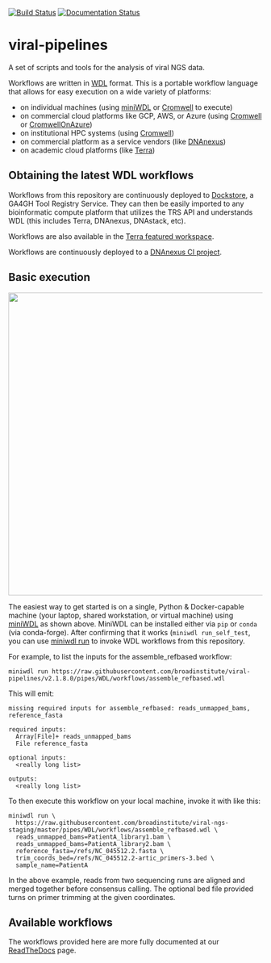 [![Build Status](https://github.com/broadinstitute/viral-pipelines/actions/workflows/build.yml/badge.svg?branch=master)](https://github.com/broadinstitute/viral-pipelines/actions/workflows/build.yml)
[![Documentation Status](https://readthedocs.org/projects/viral-pipelines/badge/?version=latest)](http://viral-pipelines.readthedocs.io/en/latest/?badge=latest)

# viral-pipelines

A set of scripts and tools for the analysis of viral NGS data.

Workflows are written in [WDL](https://github.com/openwdl/wdl) format. This is a portable workflow language that allows for easy execution on a wide variety of platforms:
 - on individual machines (using [miniWDL](https://github.com/chanzuckerberg/miniwdl) or [Cromwell](https://github.com/broadinstitute/cromwell) to execute)
 - on commercial cloud platforms like GCP, AWS, or Azure (using [Cromwell](https://github.com/broadinstitute/cromwell) or [CromwellOnAzure](https://github.com/microsoft/CromwellOnAzure))
 - on institutional HPC systems (using [Cromwell](https://github.com/broadinstitute/cromwell))
 - on commercial platform as a service vendors (like [DNAnexus](https://dnanexus.com/))
 - on academic cloud platforms (like [Terra](https://app.terra.bio/))

## Obtaining the latest WDL workflows

Workflows from this repository are continuously deployed to [Dockstore](https://dockstore.org/organizations/BroadInstitute/collections/pgs), a GA4GH Tool Registry Service. They can then be easily imported to any bioinformatic compute platform that utilizes the TRS API and understands WDL (this includes Terra, DNAnexus, DNAstack, etc).

Workflows are also available in the [Terra featured workspace](https://app.terra.bio/#workspaces/pathogen-genomic-surveillance/COVID-19).

Workflows are continuously deployed to a [DNAnexus CI project](https://platform.dnanexus.com/projects/F8PQ6380xf5bK0Qk0YPjB17P).


## Basic execution

<img src="https://raw.githubusercontent.com/openwdl/learn-wdl/master/images/miniwdl-dev.png" width=600>

The easiest way to get started is on a single, Python & Docker-capable machine (your laptop, shared workstation, or virtual machine) using [miniWDL](https://github.com/chanzuckerberg/miniwdl) as shown above. MiniWDL can be installed either via `pip` or `conda` (via conda-forge). After confirming that it works (`miniwdl run_self_test`, you can use [miniwdl run](https://miniwdl.readthedocs.io/en/latest/getting_started.html) to invoke WDL workflows from this repository.

For example, to list the inputs for the assemble_refbased workflow:

```
miniwdl run https://raw.githubusercontent.com/broadinstitute/viral-pipelines/v2.1.8.0/pipes/WDL/workflows/assemble_refbased.wdl
```

This will emit:
```
missing required inputs for assemble_refbased: reads_unmapped_bams, reference_fasta

required inputs:
  Array[File]+ reads_unmapped_bams
  File reference_fasta

optional inputs:
  <really long list>

outputs:
  <really long list>
```

To then execute this workflow on your local machine, invoke it with like this:
```
miniwdl run \
  https://raw.githubusercontent.com/broadinstitute/viral-ngs-staging/master/pipes/WDL/workflows/assemble_refbased.wdl \
  reads_unmapped_bams=PatientA_library1.bam \
  reads_unmapped_bams=PatientA_library2.bam \
  reference_fasta=/refs/NC_045512.2.fasta \
  trim_coords_bed=/refs/NC_045512.2-artic_primers-3.bed \
  sample_name=PatientA
```

In the above example, reads from two sequencing runs are aligned and merged together before consensus calling. The optional bed file provided turns on primer trimming at the given coordinates.


## Available workflows

The workflows provided here are more fully documented at our [ReadTheDocs](https://viral-pipelines.readthedocs.io/en/latest/workflows.html) page.
